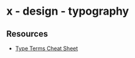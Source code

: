 # x - design - typography

## Resources

*   [Type Terms Cheat Sheet](https://www.supremo.tv/typeterms/)
